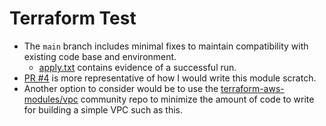 # Terraform Test

* The `main` branch includes minimal fixes to maintain compatibility with existing code base and environment.
  * [apply.txt](https://github.com/khicks/tf-test/blob/main/apply.txt) contains evidence of a successful run.
* [PR #4](https://github.com/khicks/tf-test/pull/4) is more representative of how I would write this module scratch.
* Another option to consider would be to use the [terraform-aws-modules/vpc](https://registry.terraform.io/modules/terraform-aws-modules/vpc/aws/latest)
  community repo to minimize the amount of code to write for building a simple VPC such as this.
